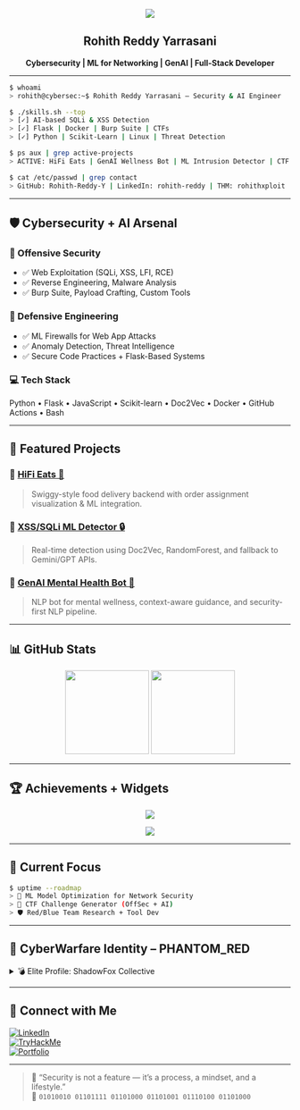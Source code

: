 <!-- Typing SVG Animation -->
<p align="center">
  <img src="https://readme-typing-svg.herokuapp.com?font=JetBrains+Mono&size=20&duration=4000&color=00F7FF&center=true&vCenter=true&lines=Hey+I'm+Rohith+Reddy+Yarrasani+🚀;Cybersecurity+%7C+AI+%7C+Full+Stack+Nerd;Always+Hacking+Something...">
</p>

<h2 align="center">Rohith Reddy Yarrasani</h2>
<p align="center"><b>Cybersecurity | ML for Networking | GenAI | Full-Stack Developer</b></p>

---

```bash
$ whoami
> rohith@cybersec:~$ Rohith Reddy Yarrasani — Security & AI Engineer

$ ./skills.sh --top
> [✓] AI-based SQLi & XSS Detection
> [✓] Flask | Docker | Burp Suite | CTFs
> [✓] Python | Scikit-Learn | Linux | Threat Detection

$ ps aux | grep active-projects
> ACTIVE: HiFi Eats | GenAI Wellness Bot | ML Intrusion Detector | CTF Engine

$ cat /etc/passwd | grep contact
> GitHub: Rohith-Reddy-Y | LinkedIn: rohith-reddy | THM: rohithxploit | Dev: rohithy.dev
```

---

## 🛡️ Cybersecurity + AI Arsenal

### 🧠 Offensive Security
- ✅ Web Exploitation (SQLi, XSS, LFI, RCE)
- ✅ Reverse Engineering, Malware Analysis
- ✅ Burp Suite, Payload Crafting, Custom Tools

### 🔐 Defensive Engineering
- ✅ ML Firewalls for Web App Attacks
- ✅ Anomaly Detection, Threat Intelligence
- ✅ Secure Code Practices + Flask-Based Systems

### 💻 Tech Stack
Python • Flask • JavaScript • Scikit-learn • Doc2Vec • Docker • GitHub Actions • Bash

---

## 🚀 Featured Projects

### 🔹 [HiFi Eats 🍔](https://github.com/Rohith-Reddy-Y/HiFi_Delivery_Eats)
> Swiggy-style food delivery backend with order assignment visualization & ML integration.

### 🔹 [XSS/SQLi ML Detector 🔒](https://github.com/yourrepo)
> Real-time detection using Doc2Vec, RandomForest, and fallback to Gemini/GPT APIs.

### 🔹 [GenAI Mental Health Bot 🤖](https://github.com/yourrepo)
> NLP bot for mental wellness, context-aware guidance, and security-first NLP pipeline.

---

## 📊 GitHub Stats

<p align="center">
  <img src="https://github-readme-stats.vercel.app/api?username=Rohith-Reddy-Y&show_icons=true&theme=radical&count_private=true" height="150"/>
  <img src="https://github-readme-stats.vercel.app/api/top-langs/?username=Rohith-Reddy-Y&layout=compact&theme=radical" height="150"/>
</p>

---

## 🏆 Achievements + Widgets

<p align="center">
  <img src="https://github-profile-trophy.vercel.app/?username=Rohith-Reddy-Y&theme=algolia&column=7" />
</p>

<p align="center">
  <img src="https://github.com/Rohith-Reddy-Y/Rohith-Reddy-Y/blob/output/github-contribution-grid-snake.svg" />
</p>

---

## 🔭 Current Focus

```bash
$ uptime --roadmap
> 🧪 ML Model Optimization for Network Security
> 🚧 CTF Challenge Generator (OffSec + AI)
> 🛡️ Red/Blue Team Research + Tool Dev
```

---

## 🧠 CyberWarfare Identity – PHANTOM_RED

<details>
<summary>💣 Elite Profile: ShadowFox Collective</summary>

```python
#  ██████╗ ██╗   ██╗██████╗ ███████╗██████╗ ██╗████████╗██╗  ██╗
# ██╔═══██╗╚██╗ ██╔╝██╔══██╗██╔════╝██╔══██╗██║╚══██╔══╝██║  ██║
# ██║   ██║ ╚████╔╝ ██████╔╝█████╗  ██████╔╝██║   ██║   ███████║
# ██║   ██║  ╚██╔╝  ██╔═══╝ ██╔══╝  ██╔══██╗██║   ██║   ██╔══██║
# ╚██████╔╝   ██║   ██║     ███████╗██║  ██║██║   ██║   ██║  ██║
#  ╚═════╝    ╚═╝   ▕╚═╝     ╚══════╝╚═╝  ╚═╝╚═╝   ╚═╝   ╚═╝  ╚═╝

class EliteCyberOperator:
    def __init__(self):
        self.codename = "PHANTOM_RED"
        self.clearance = "TS/SCI w/Poly"
        self.affiliation = "ShadowFox Collective"
        
    @property
    def cyber_arsenal(self):
        return {
            'Offensive Tools': ['Metasploit', 'Cobalt Strike', 'FPGA Cluster'],
            'Defensive Systems': ['SIEM', 'Zero Trust', 'AI Anomaly Detection'],
            'Research Focus': ['Adversarial ML', 'Quantum Crypto', 'SCADA Security']
        }

    def contact(self):
        return """
        ⚠️ SECURE COMMUNICATIONS PROTOCOL ⚠️
        PGP Fingerprint: [REDACTED]
        Session Expires: 24h
        OPSEC Condition: ALPHA
        """

# -- OPERATIONAL STATUS: ACTIVE
# -- SECURITY CLEARANCE: TOP SECRET//NOFORN
# -- CVE-2025-XXXX: SCADA Zero-Day
# -- [CLASSIFIED]: Quantum LLM Poisoning Vector

```

</details>

---

## 🤝 Connect with Me

[![LinkedIn](https://img.shields.io/badge/LinkedIn-blue?logo=linkedin&style=flat&logoColor=white)](https://linkedin.com/in/rohith-reddy)  
[![TryHackMe](https://img.shields.io/badge/TryHackMe-red?logo=tryhackme&style=flat&logoColor=white)](https://tryhackme.com/p/rohithxploit)  
[![Portfolio](https://img.shields.io/badge/Portfolio-black?style=flat&logo=github)](https://rohithy.dev)

---

> 💬 “Security is not a feature — it’s a process, a mindset, and a lifestyle.”  
> 🧠 `01010010 01101111 01101000 01101001 01110100 01101000`

